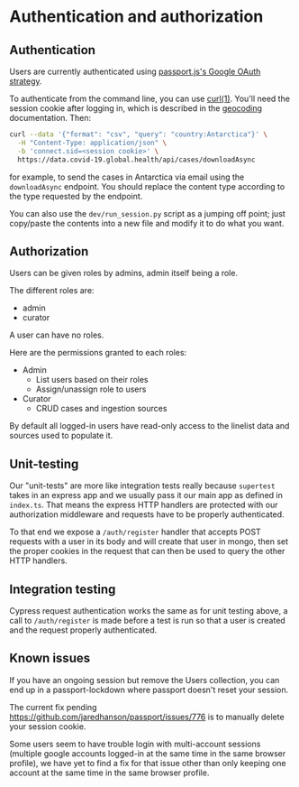 # Authentication and authorization

## Authentication

Users are currently authenticated using [passport.js's Google OAuth strategy](http://www.passportjs.org/packages/passport-google-oauth20/).

To authenticate from the command line, you can use [curl(1)](https://manpages.debian.org/stable/curl/curl.1.en.html).
You'll need the session cookie after logging in, which is described in
the [geocoding](geocoding/location-service/README.md) documentation. Then:

```bash
curl --data '{"format": "csv", "query": "country:Antarctica"}' \
  -H "Content-Type: application/json" \
  -b 'connect.sid=<session cookie>' \
  https://data.covid-19.global.health/api/cases/downloadAsync
```
for example, to send the cases in Antarctica via email using the
`downloadAsync` endpoint. You should replace the content type
according to the type requested by the endpoint.

You can also use the `dev/run_session.py` script as a jumping off point; just copy/paste the contents into a new file and modify it to do what you want.

## Authorization

Users can be given roles by admins, admin itself being a role.

The different roles are:

- admin
- curator

A user can have no roles.

Here are the permissions granted to each roles:

- Admin
  - List users based on their roles
  - Assign/unassign role to users
- Curator
  - CRUD cases and ingestion sources

By default all logged-in users have read-only access to the linelist data and sources used to populate it.

## Unit-testing

Our "unit-tests" are more like integration tests really because `supertest` takes in an express app and we usually pass it our main app as defined in `index.ts`.
That means the express HTTP handlers are protected with our authorization middleware and requests have to be properly authenticated.

To that end we expose a `/auth/register` handler that accepts POST requests with a user in its body and will create that user in mongo, then set the proper cookies in the request that can then be used to query the other HTTP handlers.

## Integration testing

Cypress request authentication works the same as for unit testing above, a call to `/auth/register` is made before a test is run so that a user is created and the request properly authenticated.

## Known issues

If you have an ongoing session but remove the Users collection, you can end up in a passport-lockdown where passport doesn't reset your session.

The current fix pending https://github.com/jaredhanson/passport/issues/776 is to manually delete your session cookie.

Some users seem to have trouble login with multi-account sessions (multiple google accounts logged-in at the same time in the same browser profile), we have yet to find a fix for that issue other than only keeping one account at the same time in the same browser profile.
